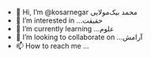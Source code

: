 - 👋 Hi, I’m @kosarnegar محمد بیک‌مولایی 
- 👀 I’m interested in ...حقیقت
- 🌱 I’m currently learning ...علوم
- 💞️ I’m looking to collaborate on ...آرامش
- 📫 How to reach me ...

<!---
kosarnegar/kosarnegar is a ✨ special ✨ repository because its `README.md` (this file) appears on your GitHub profile.
You can click the Preview link to take a look at your changes.
--->
